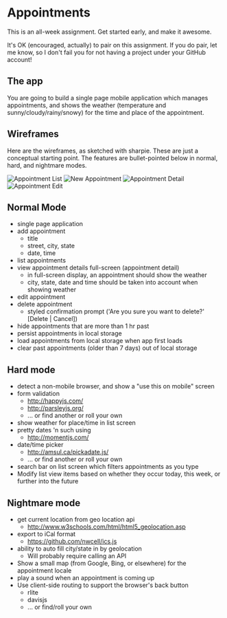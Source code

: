 # Appointments

This is an all-week assignment. Get started early, and make it awesome.

It's OK (encouraged, actually) to pair on this assignment. If you do pair,
let me know, so I don't fail you for not having a project under your GitHub
account!

## The app

You are going to build a single page mobile application which manages
appointments, and shows the weather (temperature and sunny/cloudy/rainy/snowy)
for the time and place of the appointment.

## Wireframes

Here are the wireframes, as sketched with sharpie. These are just a conceptual
starting point. The features are bullet-pointed below in normal, hard, and
nightmare modes.

![Appointment List](https://github.com/tiy-durham-fe-2015/curriculum/raw/master/img/appointments/appointment-list.jpg)
![New Appointment](https://github.com/tiy-durham-fe-2015/curriculum/raw/master/img/appointments/appointment-new.jpg)
![Appointment Detail](https://github.com/tiy-durham-fe-2015/curriculum/raw/master/img/appointments/appointment-detail.jpg)
![Appointment Edit](https://github.com/tiy-durham-fe-2015/curriculum/raw/master/img/appointments/appointment-edit.jpg)

## Normal Mode

- single page application
- add appointment
  - title
  - street, city, state
  - date, time
- list appointments
- view appointment details full-screen (appointment detail)
  - in full-screen display, an appointment should show the weather
  - city, state, date and time should be taken into account when showing weather
- edit appointment
- delete appointment
  - styled confirmation prompt ('Are you sure you want to delete?' [Delete | Cancel])
- hide appointments that are more than 1 hr past
- persist appointments in local storage
- load appointments from local storage when app first loads
- clear past appointments (older than 7 days) out of local storage

## Hard mode

- detect a non-mobile browser, and show a "use this on mobile" screen
- form validation
  - http://happyjs.com/
  - http://parsleyjs.org/
  - ... or find another or roll your own
- show weather for place/time in list screen
- pretty dates 'n such using
  - http://momentjs.com/
- date/time picker
  - http://amsul.ca/pickadate.js/
  - ... or find another or roll your own
- search bar on list screen which filters appointments as you type
- Modify list view items based on whether they occur today, this week, or
further into the future

## Nightmare mode

- get current location from geo location api
  - http://www.w3schools.com/html/html5_geolocation.asp
- export to iCal format
  - https://github.com/nwcell/ics.js
- ability to auto fill city/state in by geolocation
  - Will probably require calling an API
- Show a small map (from Google, Bing, or elsewhere) for the appointment locale
- play a sound when an appointment is coming up
- Use client-side routing to support the browser's back button
  - rlite
  - davisjs
  - ... or find/roll your own
